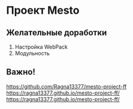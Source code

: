 # Проект Mesto

## Желательные доработки

1. Настройка WebPack
2. Модульность

## Важно!

https://github.com/Ragna13377/mesto-project-ff
https://ragna13377.github.io/mesto-project-ff/
https://ragna13377.github.io/mesto-project-ff/

